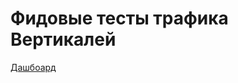 # Фидовые тесты трафика Вертикалей

[Дашбоард](https://grafana.vertis.yandex-team.ru/d/traffic-feed-tests-board/traffic-feed-tests?orgId=1&refresh=1m)

